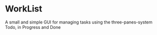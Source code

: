 WorkList
========

A small and simple GUI for managing tasks using the three-panes-system Todo, in Progress and Done